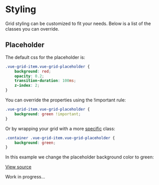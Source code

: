 # Styling

Grid styling can be customized to fit your needs. Below is a list of the classes you can override.

## Placeholder 
  
The default css for the placeholder is:

````css
.vue-grid-item.vue-grid-placeholder {
    background: red;
    opacity: 0.2;
    transition-duration: 100ms;
    z-index: 2;
}  
````
  
You can override the properties using the !important rule:  
  
````css
.vue-grid-item.vue-grid-placeholder {
    background: green !important;
}
````

Or by wrapping your grid with a more [specific](https://developer.mozilla.org/en-US/docs/Web/CSS/Specificity) class:

````css
.container .vue-grid-item.vue-grid-placeholder {
    background: green;
}
````

In this example we change the placeholder background color to green:

[View source](https://github.com/jbaysolutions/vue-grid-layout/blob/master/website/docs/.vuepress/components/ExampleStylingPlaceholder.vue)

<ClientOnly>
<ExampleStylingPlaceholder></ExampleStylingPlaceholder>
</ClientOnly>


Work in progress...
